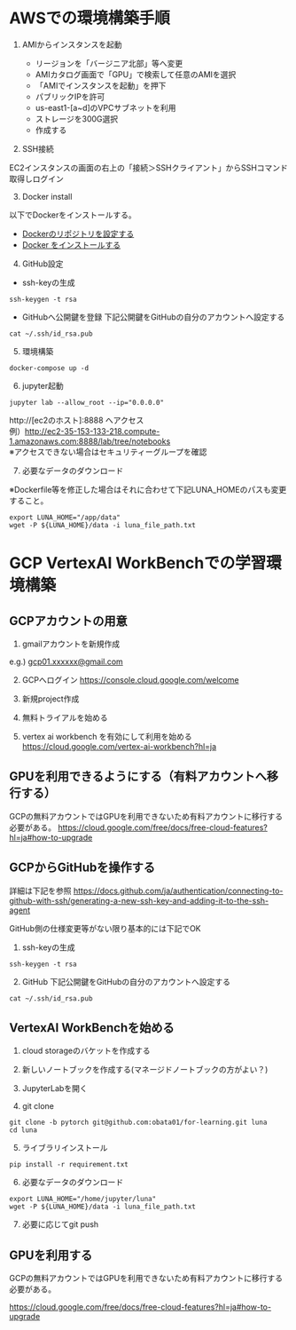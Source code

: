 # AWSでの環境構築手順

1. AMIからインスタンスを起動
    - リージョンを「バージニア北部」等へ変更
    - AMIカタログ画面で「GPU」で検索して任意のAMIを選択
    - 「AMIでインスタンスを起動」を押下
    - パブリックIPを許可
    - us-east1-[a~d]のVPCサブネットを利用
    - ストレージを300G選択
    - 作成する

2. SSH接続

EC2インスタンスの画面の右上の「接続＞SSHクライアント」からSSHコマンド取得しログイン

3. Docker install

以下でDockerをインストールする。

- [Dockerのリポジトリを設定する](https://sid-fm.com/support/vm/guide/install-docker-ubuntu.html#repository)
- [Docker をインストールする](https://sid-fm.com/support/vm/guide/install-docker-ubuntu.html#install)

4. GitHub設定

- ssh-keyの生成
```
ssh-keygen -t rsa
```

- GitHubへ公開鍵を登録
下記公開鍵をGitHubの自分のアカウントへ設定する
```
cat ~/.ssh/id_rsa.pub
```

5. 環境構築

```
docker-compose up -d
```

6. jupyter起動
```
jupyter lab --allow_root --ip="0.0.0.0"
```

http://[ec2のホスト]:8888  へアクセス  
例）http://ec2-35-153-133-218.compute-1.amazonaws.com:8888/lab/tree/notebooks  
※アクセスできない場合はセキュリティーグループを確認


7. 必要なデータのダウンロード

※Dockerfile等を修正した場合はそれに合わせて下記LUNA_HOMEのパスも変更すること。

```
export LUNA_HOME="/app/data"
wget -P ${LUNA_HOME}/data -i luna_file_path.txt
```



# GCP VertexAI WorkBenchでの学習環境構築


## GCPアカウントの用意
1. gmailアカウントを新規作成

e.g.) gcp01.xxxxxx@gmail.com

2. GCPへログイン
https://console.cloud.google.com/welcome

3. 新規project作成

4. 無料トライアルを始める

5. vertex ai workbench を有効にして利用を始める
https://cloud.google.com/vertex-ai-workbench?hl=ja

## GPUを利用できるようにする（有料アカウントへ移行する）
GCPの無料アカウントではGPUを利用できないため有料アカウントに移行する必要がある。
https://cloud.google.com/free/docs/free-cloud-features?hl=ja#how-to-upgrade


## GCPからGitHubを操作する
詳細は下記を参照
https://docs.github.com/ja/authentication/connecting-to-github-with-ssh/generating-a-new-ssh-key-and-adding-it-to-the-ssh-agent

GitHub側の仕様変更等がない限り基本的には下記でOK

1. ssh-keyの生成
```
ssh-keygen -t rsa
```

2. GitHub
下記公開鍵をGitHubの自分のアカウントへ設定する
```
cat ~/.ssh/id_rsa.pub
```


## VertexAI WorkBenchを始める

1. cloud storageのバケットを作成する

2. 新しいノートブックを作成する(マネージドノートブックの方がよい？)

3. JupyterLabを開く

4. git clone

```
git clone -b pytorch git@github.com:obata01/for-learning.git luna
cd luna
```

5. ライブラリインストール

```
pip install -r requirement.txt
```

6. 必要なデータのダウンロード

```
export LUNA_HOME="/home/jupyter/luna"
wget -P ${LUNA_HOME}/data -i luna_file_path.txt
```

7. 必要に応じてgit push

## GPUを利用する
GCPの無料アカウントではGPUを利用できないため有料アカウントに移行する必要がある。

https://cloud.google.com/free/docs/free-cloud-features?hl=ja#how-to-upgrade

